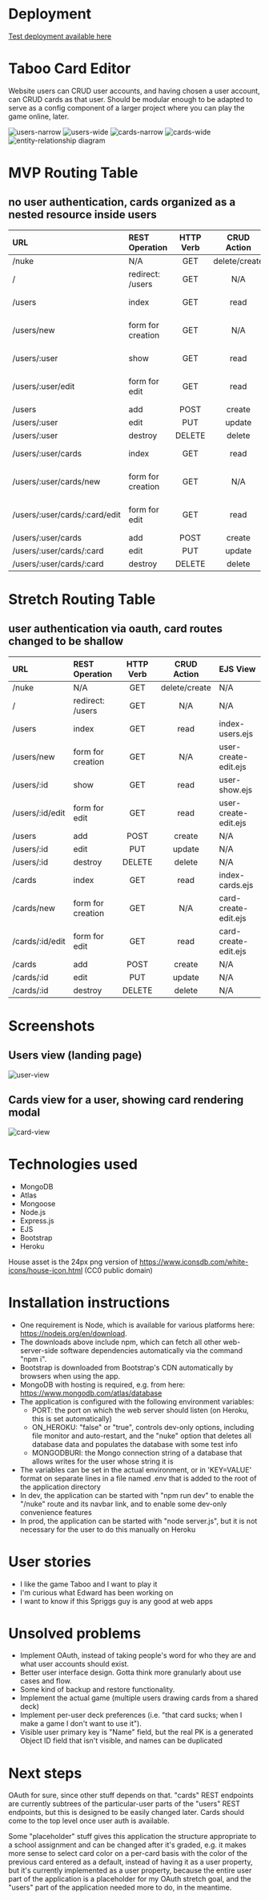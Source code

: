 # Deployment
[Test deployment available here](https://taboo-editor-2294c73d3be1.herokuapp.com)

# Taboo Card Editor
Website users can CRUD user accounts, and having chosen a user account, can CRUD cards as that user.  Should be modular enough to be adapted to serve as a config component of a larger project where you can play the game online, later.

![users-narrow](readme_images/users-narrow.jpg)
![users-wide](readme_images/users-wide.jpg)
![cards-narrow](readme_images/cards-narrow.jpg)
![cards-wide](readme_images/cards-wide.jpg)
![entity-relationship diagram](readme_images/erd.jpg)

# MVP Routing Table
## no user authentication, cards organized as a nested resource inside users

| URL                           | REST Operation     | HTTP Verb | CRUD Action   | EJS View             |
| :---------------------------- | :----------------- | :-------: | :-----------: | :------------------- |
| /nuke                         | N/A                | GET       | delete/create | N/A                  |
| /                             | redirect: /users   | GET       | N/A           | N/A                  |
| /users                        | index              | GET       | read          | index-users.ejs      |
| /users/new                    | form for creation  | GET       | N/A           | user-create-edit.ejs |
| /users/:user                  | show               | GET       | read          | user-show.ejs        |
| /users/:user/edit             | form for edit      | GET       | read          | user-create-edit.ejs |
| /users                        | add                | POST      | create        | N/A                  |
| /users/:user                  | edit               | PUT       | update        | N/A                  |
| /users/:user                  | destroy            | DELETE    | delete        | N/A                  |
| /users/:user/cards            | index              | GET       | read          | index-cards.ejs      |
| /users/:user/cards/new        | form for creation  | GET       | N/A           | card-create-edit.ejs |
| /users/:user/cards/:card/edit | form for edit      | GET       | read          | card-create-edit.ejs |
| /users/:user/cards            | add                | POST      | create        | N/A                  |
| /users/:user/cards/:card      | edit               | PUT       | update        | N/A                  |
| /users/:user/cards/:card      | destroy            | DELETE    | delete        | N/A                  |

# Stretch Routing Table
## user authentication via oauth, card routes changed to be shallow

| URL             | REST Operation     | HTTP Verb | CRUD Action   | EJS View             |
| :-------------- | :----------------- | :-------: | :-----------: | :------------------- |
| /nuke           | N/A                | GET       | delete/create | N/A                  |
| /               | redirect: /users   | GET       | N/A           | N/A                  |
| /users          | index              | GET       | read          | index-users.ejs      |
| /users/new      | form for creation  | GET       | N/A           | user-create-edit.ejs |
| /users/:id      | show               | GET       | read          | user-show.ejs        |
| /users/:id/edit | form for edit      | GET       | read          | user-create-edit.ejs |
| /users          | add                | POST      | create        | N/A                  |
| /users/:id      | edit               | PUT       | update        | N/A                  |
| /users/:id      | destroy            | DELETE    | delete        | N/A                  |
| /cards          | index              | GET       | read          | index-cards.ejs      |
| /cards/new      | form for creation  | GET       | N/A           | card-create-edit.ejs |
| /cards/:id/edit | form for edit      | GET       | read          | card-create-edit.ejs |
| /cards          | add                | POST      | create        | N/A                  |
| /cards/:id      | edit               | PUT       | update        | N/A                  |
| /cards/:id      | destroy            | DELETE    | delete        | N/A                  |

# Screenshots

## Users view (landing page)
![user-view](readme_images/user-view.png)

## Cards view for a user, showing card rendering modal
![card-view](readme_images/card-view.png)

# Technologies used

* MongoDB
* Atlas
* Mongoose
* Node.js
* Express.js
* EJS 
* Bootstrap
* Heroku

House asset is the 24px png version of https://www.iconsdb.com/white-icons/house-icon.html (CC0 public domain)

# Installation instructions

* One requirement is Node, which is available for various platforms here: https://nodejs.org/en/download.
* The downloads above include npm, which can fetch all other web-server-side software dependencies automatically via the command "npm i".
* Bootstrap is downloaded from Bootstrap's CDN automatically by browsers when using the app.
* MongoDB with hosting is required, e.g. from here: https://www.mongodb.com/atlas/database
* The application is configured with the following environment variables:
    - PORT: the port on which the web server should listen (on Heroku, this is set automatically)
    - ON_HEROKU: "false" or "true", controls dev-only options, including file monitor and auto-restart, and the "nuke" option that deletes all database data and populates the database with some test info
    - MONGODBURI: the Mongo connection string of a database that allows writes for the user whose string it is
* The variables can be set in the actual environment, or in 'KEY=VALUE' format on separate lines in a file named .env that is added to the root of the application directory
* In dev, the application can be started with "npm run dev" to enable the "/nuke" route and its navbar link, and to enable some dev-only convenience features
* In prod, the application can be started with "node server.js", but it is not necessary for the user to do this manually on Heroku

# User stories

* I like the game Taboo and I want to play it
* I'm curious what Edward has been working on
* I want to know if this Spriggs guy is any good at web apps

# Unsolved problems

* Implement OAuth, instead of taking people's word for who they are and what user accounts should exist.
* Better user interface design.  Gotta think more granularly about use cases and flow.
* Some kind of backup and restore functionality.
* Implement the actual game (multiple users drawing cards from a shared deck)
* Implement per-user deck preferences (i.e. "that card sucks; when I make a game I don't want to use it").
* Visible user primary key is "Name" field, but the real PK is a generated Object ID field that isn't visible, and names can be duplicated

# Next steps

OAuth for sure, since other stuff depends on that.  "cards" REST endpoints are currently subtrees of the particular-user parts of the "users" REST endpoints, but this is designed to be easily changed later.  Cards should come to the top level once user auth is available.

Some "placeholder" stuff gives this application the structure appropriate to a school assignment and can be changed after it's graded, e.g. it makes more sense to select card color on a per-card basis with the color of the previous card entered as a default, instead of having it as a user property, but it's currently implemented as a user property, because the entire user part of the application is a placeholder for my OAuth stretch goal, and the "users" part of the application needed more to do, in the meantime.
